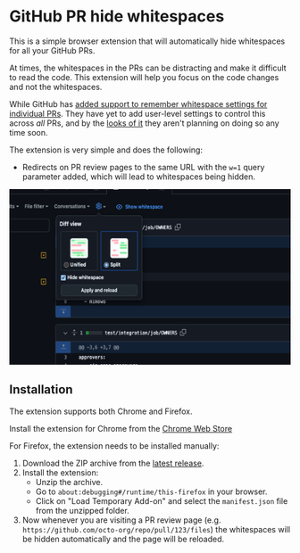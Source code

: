 # GitHub PR hide whitespaces

This is a simple browser extension that will automatically hide whitespaces for all your GitHub PRs.

At times, the whitespaces in the PRs can be distracting and make it difficult to read the code. This extension will help you focus on the code changes and not the whitespaces.

While GitHub has [added support to remember whitespace settings for individual PRs](https://github.blog/changelog/2021-10-14-hiding-whitespace-is-now-remembered-for-each-pull-request/).
They have yet to add user-level settings to control this across _all_ PRs, and by the [looks of it](https://github.com/orgs/community/discussions/5486#discussioncomment-1541120) they aren't planning on doing so any time soon.

The extension is very simple and does the following:
- Redirects on PR review pages to the same URL with the `w=1` query parameter added, which will lead to whitespaces being hidden.

![screenshot](screenshot.png)

## Installation

The extension supports both Chrome and Firefox.

Install the extension for Chrome from the [Chrome Web Store](https://chromewebstore.google.com/detail/github-pr-whitespace-hide/aoifieokalihpijglaaephlingngophm)

For Firefox, the extension needs to be installed manually:
1. Download the ZIP archive from the [latest release](https://github.com/dhaus67/hide-whitespaces-extension/releases/latest).
2. Install the extension:
    - Unzip the archive.
    - Go to `about:debugging#/runtime/this-firefox` in your browser.
    - Click on "Load Temporary Add-on" and select the `manifest.json` file from the unzipped folder.
3. Now whenever you are visiting a PR review page (e.g. `https://github.com/octo-org/repo/pull/123/files`) the whitespaces will be hidden automatically and the page will be reloaded.
